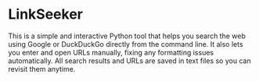 # LinkSeeker
This is a simple and interactive Python tool that helps you search the web using Google or DuckDuckGo directly from the command line. It also lets you enter and open URLs manually, fixing any formatting issues automatically. All search results and URLs are saved in text files so you can revisit them anytime.
